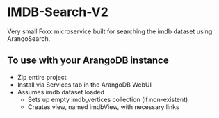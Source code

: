 # IMDB-Search-V2
Very small Foxx microservice built for searching the imdb dataset using ArangoSearch.

## To use with your ArangoDB instance
- Zip entire project
- Install via Services tab in the ArangoDB WebUI
- Assumes imdb dataset loaded
  - Sets up empty imdb_vertices collection (if non-existent)
  - Creates view, named imdbView, with necessary links
